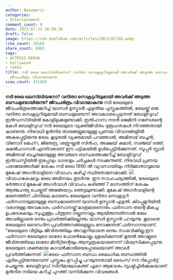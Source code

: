 ```yaml
---
author: Beaumaris
categories:
- Entertainment
comment_count: 0
date: 2023-07-22 16:50:10
draft: false
image: https://cdn.boolokam.com/articles/2023/07/DQ.webp
like_count: 19165
share_count: 6063
tags:
- ACTRESS REKHA
- bollywood
- rekha
title: നടി രേഖ ലെസ്ബിയനോ? വനിതാ സെക്രട്ടറിയുമായി അവർക്ക് അടുത്ത ബന്ധമുണ്ടായിരുന്നു?
  ജീവചരിത്രം വിവാദമാകുന്നു
view_count: 331459
---
```


**നടി രേഖ ലെസ്ബിയനോ? വനിതാ സെക്രട്ടറിയുമായി അവർക്ക് അടുത്ത ബന്ധമുണ്ടായിരുന്നു? ജീവചരിത്രം വിവാദമാകുന്നു** നടി രേഖയുടെ ജീവചരിത്രത്തെക്കുറിച്ച് യാസർ ഉസ്മാൻ എഴുതിയ പുസ്തകത്തിൽ, രേഖയ്ക്ക് ഒരു വനിതാ സെക്രട്ടറിയുമായി ബന്ധമുണ്ടെന്ന് അവകാശപ്പെടുന്നത് ബോളിവുഡ് ഇൻഡസ്‌ട്രിയിൽ കോളിളക്കമുണ്ടാക്കി. [](https://cdn.boolokam.com/articles/2023/07/FWW-2.jpg)ഇതിഹാസ നടൻ ജെമിനി ഗണേശന്റെ മകൾ ബോളിവുഡ് നടി രേഖയുടെ വ്യക്തിജീവിതം ദുരൂഹതകൾ നിറഞ്ഞതായി കാണുന്നു. നിരവധി മുൻനിര താരങ്ങളുമായുള്ള പ്രണയ വിവാദങ്ങളിൽ അകപ്പെട്ടിരുന്നു രേഖ. കൂടുതൽ വ്യക്തമായി പറഞ്ഞാൽ, അമിതാഭ് ബച്ചൻ, വിനോദ് മെഹ്‌റ, ജിതേന്ദ്ര, ശത്രുഘ്നൻ സിൻഹ, അക്ഷയ് കുമാർ, സഞ്ജയ് ദത്ത്, കമൽഹാസൻ എന്നിവരാണ് ഈ പട്ടികയിൽ ഉൾപ്പെട്ടിരിക്കുന്നത്. സൂപ്പർ സ്റ്റാർ അമിതാഭ് ബച്ചനുമായുള്ള അവരുടെ ബന്ധത്തെക്കുറിച്ച് ബോളിവുഡ് ഇൻഡസ്ട്രിയിൽ ഇപ്പോഴും ധാരാളം ചർച്ചകൾ നടക്കുന്നുണ്ട്. നിരവധി പ്രണയ പരാജയങ്ങൾക്ക് ശേഷം നടി രേഖ 1990 ൽ വ്യവസായിയും നിർമ്മാതാവുമായ മുകേഷ് അഗർവാളിനെ വിവാഹം കഴിച്ച് സ്ഥിരതാമസമാക്കി. [![](https://cdn.boolokam.com/articles/2023/07/DQ.webp)](https://cdn.boolokam.com/articles/2023/07/DQ.webp)വിവാഹശേഷവും രേഖ അഭിനയം തുടർന്നു. ഈ സാഹചര്യത്തിൽ, രേഖയുടെ ഭർത്താവ് മുകേഷ് അഗർവാൾ വിവാഹം കഴിഞ്ഞ് 7 മാസത്തിന് ശേഷം ആത്മഹത്യ ചെയ്തത് അങ്ങേയറ്റം ഞെട്ടലുണ്ടാക്കി. മുകേഷ് അഗർവാളിന്റെ മരണത്തിന് പിന്നിലെ കാരണം രേഖയുടെ വനിതാ സെക്രട്ടറി ഫർസാനയുമായുള്ള ബന്ധമാണെന്ന് യാസർ ഉസ്മാൻ എഴുതി. കിടപ്പുമുറിയിൽ വരാനുള്ള അവകാശം ഫർസാനയ്ക്ക് മാത്രമാണെന്നും ഫർസാന തന്റെ മികച്ച ഉപദേശകയും സുഹൃത്തും പിന്തുണ നല്കുന്നവളും ആയിരുന്നതിനാൽ രേഖ അവരില്ലാതെ ഒന്നും പ്രവർത്തിക്കില്ലെന്നും യാസർ ഉസ്മാൻ പറയുന്നു. കൂടാതെ രേഖയുടെ ദൈനംദിന പ്രവർത്തനങ്ങളെല്ലാം നോക്കുന്നത് ഫർസാനയാണ്. “രേഖയുടെ വീട്ടിലും ജീവിതത്തിലും അവളറിയാതെ ഒന്നും സംഭവിക്കില്ല.ഈ ഫർസാന രേഖയുടെ ഓരോ ഫോൺകോളും ശ്രദ്ധിക്കുന്നത് മുതൽ അവളുടെ ജീവിതത്തിലെ ഓരോ മിനിറ്റിന്റെയും ആസൂത്രകയാണെന്ന് വിശ്വസിക്കപ്പെടുന്നു. രേഖയുടെ ശക്തമായ കാവൽക്കാരിയെപ്പോലെയാണ് അവൾ പ്രവർത്തിക്കുന്നത്. [![](https://cdn.boolokam.com/articles/2023/07/FQ-575x1024.jpg)](https://cdn.boolokam.com/articles/2023/07/FQ.jpg)രേഖ-ഫർസാന ബന്ധം ലൈംഗിക ബന്ധത്തിൽ ഏർപ്പെട്ടിരുന്നുവെന്ന് പുസ്തകം ഉറപ്പിച്ചു പറയുന്നതായി ടൈംസ് നൗ റിപ്പോർട്ട് ചെയ്യുന്നു. ബോളിവുഡ് സിനിമാലോകത്ത് ഏറെ ആവേശം സൃഷ്ടിച്ചിരിക്കുകയാണ് മുൻനിര നടിയെ കുറിച്ച് പുറത്ത് വന്നിരിക്കുന്ന വിവരങ്ങൾ.